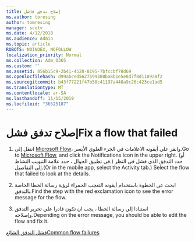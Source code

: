 ```yaml
---
title: إصلاح تدفق فاشل
ms.author: toresing
author: tomresing
manager: scotv
ms.date: 4/12/2018
ms.audience: Admin
ms.topic: article
ROBOTS: NOINDEX, NOFOLLOW
localization_priority: Normal
ms.collection: Adm_O365
ms.custom: ''
ms.assetid: 856b15c9-2b41-4528-8195-7bfccbf78d69
ms.openlocfilehash: d99abced5627599380ba8b1e5e8d7f8d1109a8f2
ms.sourcegitcommit: b43f77221f47b50c41197a448a9c26c423ce1ad5
ms.translationtype: MT
ms.contentlocale: ar-SA
ms.lasthandoff: 11/15/2019
ms.locfileid: "36525187"
---
```

# <a name="fix-a-flow-that-failed"></a><span data-ttu-id="53969-102">إصلاح تدفق فشل</span><span class="sxs-lookup"><span data-stu-id="53969-102">Fix a flow that failed</span></span>

1. <span data-ttu-id="53969-103">انتقل إلى [Microsoft Flow](https://flow.microsoft.com/)، وانقر علي أيقونه الاعلامات في الجزء العلوي الأيسر.</span><span class="sxs-lookup"><span data-stu-id="53969-103">Go to [Microsoft Flow](https://flow.microsoft.com/), and click the Notifications icon in the upper right.</span></span> <span data-ttu-id="53969-104">(أو في تطبيق الجوال ، حدد علامة التبويب النشاط.) حدد التدفق الذي فشل في النظر إلى التفاصيل.</span><span class="sxs-lookup"><span data-stu-id="53969-104">(Or in the mobile app, select the Activity tab.) Select the flow that failed to look at the details.</span></span>
    
2. <span data-ttu-id="53969-105">ابحث عن الخطوة باستخدام أيقونه التعجب الحمراء لرؤية رسالة الخطا الخاصة بالتدفق.</span><span class="sxs-lookup"><span data-stu-id="53969-105">Find the step with the red exclamation icon to see the error message for the flow.</span></span>
    
3. <span data-ttu-id="53969-106">استنادا إلى رسالة الخطا ، يجب ان تكون قادرا علي تحرير التدفق وإصلاحه.</span><span class="sxs-lookup"><span data-stu-id="53969-106">Depending on the error message, you should be able to edit the flow and fix it.</span></span> 
    
[<span data-ttu-id="53969-107">فشل التدفق الشائع</span><span class="sxs-lookup"><span data-stu-id="53969-107">Common flow failures</span></span>](https://go.microsoft.com/fwlink/?linkid=872110)
  

